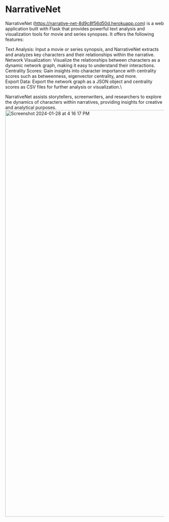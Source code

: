 # NarrativeNet
NarrativeNet (https://narrative-net-8d9c8f56d50d.herokuapp.com) is a web application built with Flask that provides powerful text analysis and visualization tools for movie and series synopses. It offers the following features:

Text Analysis: Input a movie or series synopsis, and NarrativeNet extracts and analyzes key characters and their relationships within the narrative.\
Network Visualization: Visualize the relationships between characters as a dynamic network graph, making it easy to understand their interactions.\
Centrality Scores: Gain insights into character importance with centrality scores such as betweenness, eigenvector centrality, and more.\
Export Data: Export the network graph as a JSON object and centrality scores as CSV files for further analysis or visualization.\

NarrativeNet assists storytellers, screenwriters, and researchers to explore the dynamics of characters within narratives, providing insights for creative and analytical purposes.
<img width="1286" alt="Screenshot 2024-01-28 at 4 16 17 PM" src="https://github.com/han-daniel/NarrativeNet/assets/43096627/ff5662cf-43c3-48fb-9dad-328797c115cd">
